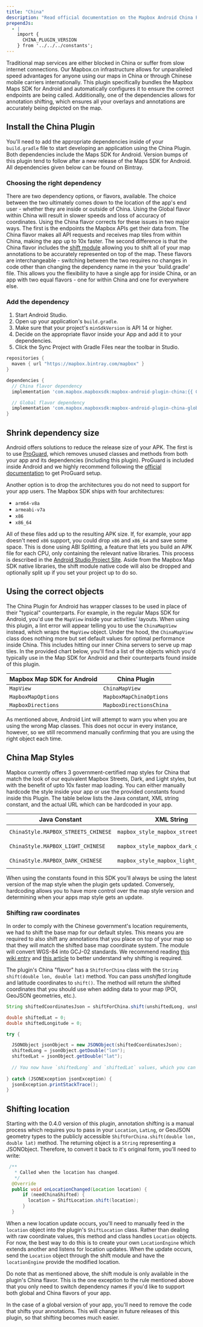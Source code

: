 ```yaml
---
title: "China"
description: "Read official documentation on the Mapbox Android China Plugin which takes the Mapbox Map SDK for Android and configures it to maximize performance inside China."
prependJs:
  - |
    import {
      CHINA_PLUGIN_VERSION
    } from '../../../constants';
---
```


Traditional map services are either blocked in China or suffer from slow internet connections. Our Mapbox.cn infrastructure allows for unparalleled speed advantages for anyone using our maps in China or through Chinese mobile carriers internationally. This plugin specifically bundles the Mapbox Maps SDK for Android and automatically configures it to ensure the correct endpoints are being called. Additionally, one of the dependencies allows for annotation shifting, which ensures all your overlays and annotations are accurately being depicted on the map.

## Install the China Plugin
You'll need to add the appropriate dependencies inside of your `build.gradle` file to start developing an application using the China Plugin. Both dependencies include the Maps SDK for Android. Version bumps of this plugin tend to follow after a new release of the Maps SDK for Android. All dependencies given below can be found on Bintray.

### Choosing the right dependency
There are two dependency options, or flavors, available. The choice between the two ultimately comes down to the location of the app's end user - whether they are inside or outside of China. Using the Global flavor within China will result in slower speeds and loss of accuracy of coordinates. Using the China flavor corrects for these issues in two major ways. The first is the endpoints the Mapbox APIs get their data from. The China flavor makes all API requests and receives map tiles from within China, making the app up to 10x faster. The second difference is that the China flavor includes the [shift module](#shifting-annotations) allowing you to shift all of your map annotations to be accurately represented on top of the map. These flavors are interchangeable - switching between the two requires no changes in code other than changing the dependency name in the your 'build.gradle' file. This allows you the flexibility to have a single app for inside China, or an app with two equal flavors - one for within China and one for everywhere else.

### Add the dependency

1. Start Android Studio.
2. Open up your application's `build.gradle`.
3. Make sure that your project's `minSdkVersion` is API 14 or higher.
4. Decide on the appropriate flavor inside your App and add it to your dependencies.
5. Click the Sync Project with Gradle Files near the toolbar in Studio.

```groovy
repositories {
  maven { url "https://mapbox.bintray.com/mapbox" }
}

dependencies {
  // China flavor dependency
  implementation 'com.mapbox.mapboxsdk:mapbox-android-plugin-china:{{ CHINA_PLUGIN_VERSION }}'

  // Global flavor dependency
  implementation 'com.mapbox.mapboxsdk:mapbox-android-plugin-china-global:{{ CHINA_PLUGIN_VERSION }}'
}
```

## Shrink dependency size
Android offers solutions to reduce the release size of your APK. The first is to use [ProGuard](https://developer.android.com/studio/build/shrink-code), which removes unused classes and methods from both your app and its dependencies (including this plugin). ProGuard is included inside Android and we highly recommend following the [official documentation](https://developer.android.com/studio/build/shrink-code) to get ProGuard setup.

Another option is to drop the architectures you do not need to support for your app users. The Mapbox SDK ships with four architectures:

- `arm64-v8a`
- `armeabi-v7a`
- `x86`
- `x86_64`

All of these files add up to the resulting APK size. If, for example, your app doesn't need `x86` support, you could drop `x86` and `x86_64` and save some space. This is done using ABI Splitting, a feature that lets you build an APK file for each CPU, only containing the relevant native libraries. This process is described in the [Android Studio Project Site](http://tools.android.com/tech-docs/new-build-system/user-guide/apk-splits#TOC-ABIs-Splits). Aside from the Mapbox Map SDK native libraries, the shift module native code will also be dropped and optionally split up if you set your project up to do so.

## Using the correct objects
The China Plugin for Android has wrapper classes to be used in place of their "typical" counterparts. For example, in the regular Maps SDK for Android, you'd use the `MapView` inside your activities' layouts. When using this plugin, a lint error will appear telling you to use the `ChinaMapView` instead, which wraps the `MapView` object. Under the hood, the `ChinaMapView` class does nothing more but set default values for optimal performance inside China. This includes hitting our inner China servers to serve up map tiles. In the provided chart below, you'll find a list of the objects which you'd typically use in the Map SDK for Android and their counterparts found inside of this plugin.

| Mapbox Map SDK for Android | China Plugin |
| --- | --- |
| `MapView` | `ChinaMapView` |
| `MapboxMapOptions` | `MapboxMapChinaOptions` |
| `MapboxDirections` | `MapboxDirectionsChina` |

As mentioned above, Android Lint will attempt to warn you when you are using the wrong Map classes. This does not occur in every instance, however, so we still recommend manually confirming that you are using the right object each time.

## China Map Styles
Mapbox currently offers 3 government-certified map styles for China that match the look of our equivalent Mapbox Streets, Dark, and Light styles, but with the benefit of upto 10x faster map loading. You can either manually hardcode the style inside your app or use the provided constants found inside this Plugin. The table below lists the Java constant, XML string constant, and the actual URL which can be hardcoded in your app.

| Java Constant | XML String | URL |
| --- | --- | --- |
| `ChinaStyle.MAPBOX_STREETS_CHINESE` | `mapbox_style_mapbox_streets_chinese` | `mapbox://styles/mapbox/streets-zh-v1` |
| `ChinaStyle.MAPBOX_LIGHT_CHINESE` | `mapbox_style_mapbox_dark_chinese` | `mapbox://styles/mapbox/light-zh-v1` |
| `ChinaStyle.MAPBOX_DARK_CHINESE` | `mapbox_style_mapbox_light_chinese` | `mapbox://styles/mapbox/dark-zh-v1` |

When using the constants found in this SDK you'll always be using the latest version of the map style when the plugin gets updated. Conversely, hardcoding allows you to have more control over the map style version and determining when your apps map style gets an update.


### Shifting raw coordinates

In order to comply with the Chinese government's location requirements, we had to shift the base map for our default styles. This means you are required to also shift any annotations that you place on top of your map so that they will match the shifted base map coordinate system. The module will convert WGS-84 into GCJ-02 standards. We recommend reading [this wiki entry](https://en.wikipedia.org/wiki/Restrictions_on_geographic_data_in_China#The_China_GPS_shift_problem) and [this article](http://www.travelandleisure.com/articles/digital-maps-skewed-china) to better understand why shifting is required.

The plugin's China "flavor" has a `ShiftForChina` class with the `String shift(double lon, double lat)` method. You can pass _unshifted_ longitude and latitude coordinates to `shift()`. The method will return the shifted coordinates that you should use when adding data to your map (POI, GeoJSON geometries, etc.).

```java
String shiftedCoordinatesJson = shiftForChina.shift(unshiftedLong, unshiftedLat);

double shiftedLat = 0;
double shiftedLongitude = 0;

try {

  JSONObject jsonObject = new JSONObject(shiftedCoordinatesJson);
  shiftedLong = jsonObject.getDouble("lon");
  shiftedLat = jsonObject.getDouble("lat");
  
  // You now have `shiftedLong` and `shiftedLat` values, which you can use however you'd like.
  
} catch (JSONException jsonException) {
  jsonException.printStackTrace();
}
```    

## Shifting location

Starting with the 0.4.0 version of this plugin, annotation shifting is a manual process which requires you to pass in your `Location`, `LatLng`, or GeoJSON geometry types to the publicly accessible `ShiftForChina.shift(double lon, double lat)` method. The returning object is a `String` representing a JSONObject. Therefore, to convert it back to it's original form, you'll need to write:

```java
 /**
   * Called when the location has changed.
   */
  @Override
  public void onLocationChanged(Location location) {
      if (needChinaShifted) {
        location = ShiftLocation.shift(location);
      }
  }
```  

When a new location update occurs, you'll need to manually feed in the `location` object into the plugin's `ShiftLocation` class. Rather than dealing with raw coordinate values, this method and class handles `Location` objects. For now, the best way to do this is to create your own `LocationEngine` which extends another and listens for location updates. When the update occurs, send the `Location` object through the shift module and have the `locationEngine` provide the modified location.


Do note that as mentioned above, the shift module is only available in the plugin's China flavor. This is the one exception to the rule mentioned above that you only need to switch dependency names if you'd like to support both global and China flavors of your app.

In the case of a global version of your app, you'll need to remove the code that shifts your annotations. This will change in future releases of this plugin, so that shifting becomes much easier.
